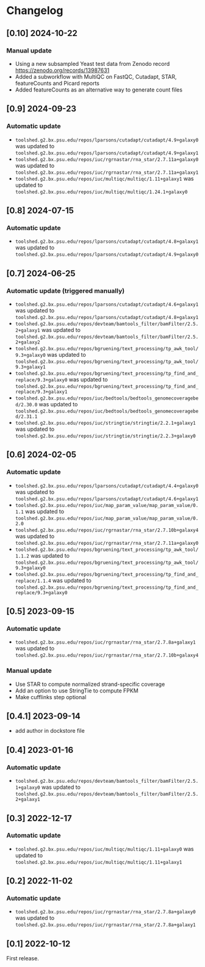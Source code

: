 # Changelog

## [0.10] 2024-10-22

### Manual update
- Using a new subsampled Yeast test data from Zenodo record https://zenodo.org/records/13987631
- Added a subworkflow with MultiQC on FastQC, Cutadapt, STAR, featureCounts and Picard reports
- Added featureCounts as an alternative way to generate count files

## [0.9] 2024-09-23

### Automatic update
- `toolshed.g2.bx.psu.edu/repos/lparsons/cutadapt/cutadapt/4.9+galaxy0` was updated to `toolshed.g2.bx.psu.edu/repos/lparsons/cutadapt/cutadapt/4.9+galaxy1`
- `toolshed.g2.bx.psu.edu/repos/iuc/rgrnastar/rna_star/2.7.11a+galaxy0` was updated to `toolshed.g2.bx.psu.edu/repos/iuc/rgrnastar/rna_star/2.7.11a+galaxy1`
- `toolshed.g2.bx.psu.edu/repos/iuc/multiqc/multiqc/1.11+galaxy1` was updated to `toolshed.g2.bx.psu.edu/repos/iuc/multiqc/multiqc/1.24.1+galaxy0`

## [0.8] 2024-07-15

### Automatic update
- `toolshed.g2.bx.psu.edu/repos/lparsons/cutadapt/cutadapt/4.8+galaxy1` was updated to `toolshed.g2.bx.psu.edu/repos/lparsons/cutadapt/cutadapt/4.9+galaxy0`

## [0.7] 2024-06-25

### Automatic update (triggered manually)
- `toolshed.g2.bx.psu.edu/repos/lparsons/cutadapt/cutadapt/4.6+galaxy1` was updated to `toolshed.g2.bx.psu.edu/repos/lparsons/cutadapt/cutadapt/4.8+galaxy1`
- `toolshed.g2.bx.psu.edu/repos/devteam/bamtools_filter/bamFilter/2.5.2+galaxy1` was updated to `toolshed.g2.bx.psu.edu/repos/devteam/bamtools_filter/bamFilter/2.5.2+galaxy2`
- `toolshed.g2.bx.psu.edu/repos/bgruening/text_processing/tp_awk_tool/9.3+galaxy0` was updated to `toolshed.g2.bx.psu.edu/repos/bgruening/text_processing/tp_awk_tool/9.3+galaxy1`
- `toolshed.g2.bx.psu.edu/repos/bgruening/text_processing/tp_find_and_replace/9.3+galaxy0` was updated to `toolshed.g2.bx.psu.edu/repos/bgruening/text_processing/tp_find_and_replace/9.3+galaxy1`
- `toolshed.g2.bx.psu.edu/repos/iuc/bedtools/bedtools_genomecoveragebed/2.30.0` was updated to `toolshed.g2.bx.psu.edu/repos/iuc/bedtools/bedtools_genomecoveragebed/2.31.1`
- `toolshed.g2.bx.psu.edu/repos/iuc/stringtie/stringtie/2.2.1+galaxy1` was updated to `toolshed.g2.bx.psu.edu/repos/iuc/stringtie/stringtie/2.2.3+galaxy0`

## [0.6] 2024-02-05

### Automatic update
- `toolshed.g2.bx.psu.edu/repos/lparsons/cutadapt/cutadapt/4.4+galaxy0` was updated to `toolshed.g2.bx.psu.edu/repos/lparsons/cutadapt/cutadapt/4.6+galaxy1`
- `toolshed.g2.bx.psu.edu/repos/iuc/map_param_value/map_param_value/0.1.1` was updated to `toolshed.g2.bx.psu.edu/repos/iuc/map_param_value/map_param_value/0.2.0`
- `toolshed.g2.bx.psu.edu/repos/iuc/rgrnastar/rna_star/2.7.10b+galaxy4` was updated to `toolshed.g2.bx.psu.edu/repos/iuc/rgrnastar/rna_star/2.7.11a+galaxy0`
- `toolshed.g2.bx.psu.edu/repos/bgruening/text_processing/tp_awk_tool/1.1.2` was updated to `toolshed.g2.bx.psu.edu/repos/bgruening/text_processing/tp_awk_tool/9.3+galaxy0`
- `toolshed.g2.bx.psu.edu/repos/bgruening/text_processing/tp_find_and_replace/1.1.4` was updated to `toolshed.g2.bx.psu.edu/repos/bgruening/text_processing/tp_find_and_replace/9.3+galaxy0`

## [0.5] 2023-09-15

### Automatic update
- `toolshed.g2.bx.psu.edu/repos/iuc/rgrnastar/rna_star/2.7.8a+galaxy1` was updated to `toolshed.g2.bx.psu.edu/repos/iuc/rgrnastar/rna_star/2.7.10b+galaxy4`

### Manual update
- Use STAR to compute normalized strand-specific coverage
- Add an option to use StringTie to compute FPKM
- Make cufflinks step optional

## [0.4.1] 2023-09-14
- add author in dockstore file

## [0.4] 2023-01-16

### Automatic update
- `toolshed.g2.bx.psu.edu/repos/devteam/bamtools_filter/bamFilter/2.5.1+galaxy0` was updated to `toolshed.g2.bx.psu.edu/repos/devteam/bamtools_filter/bamFilter/2.5.2+galaxy1`

## [0.3] 2022-12-17

### Automatic update
- `toolshed.g2.bx.psu.edu/repos/iuc/multiqc/multiqc/1.11+galaxy0` was updated to `toolshed.g2.bx.psu.edu/repos/iuc/multiqc/multiqc/1.11+galaxy1`

## [0.2] 2022-11-02

### Automatic update
- `toolshed.g2.bx.psu.edu/repos/iuc/rgrnastar/rna_star/2.7.8a+galaxy0` was updated to `toolshed.g2.bx.psu.edu/repos/iuc/rgrnastar/rna_star/2.7.8a+galaxy1`

## [0.1] 2022-10-12

First release.
